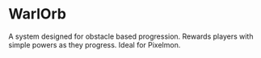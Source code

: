 # WarlOrb
A system designed for obstacle based progression. Rewards players with simple powers as they progress. Ideal for Pixelmon.
